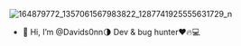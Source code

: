 ![164879772_1357061567983822_1287741925555631729_n](https://user-images.githubusercontent.com/105461106/171967052-c79a28db-d088-425d-a993-1c4627d1e12b.jpg)
- 👋 Hi, I’m @Davids0nn🌗
Dev & bug hunter❤🔥💻



